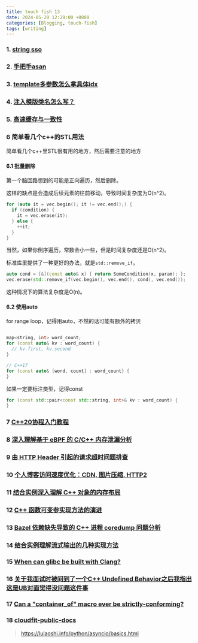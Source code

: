 ```yaml
---
title: touch fish 13
date: 2024-05-20 12:29:00 +0800
categories: [Blogging, touch-fish]
tags: [writing]
---
```



### 1. [string sso](https://devblogs.microsoft.com/oldnewthing/20240510-00/?p=109742)

### 2. [手把手asan](https://blog.trailofbits.com/2024/05/16/understanding-addresssanitizer-better-memory-safety-for-your-code/)

### 3. [template多参数怎么拿具体idx](https://devblogs.microsoft.com/oldnewthing/20240516-00/?p=109771)

### 4. [注入模版类名怎么写？](https://devblogs.microsoft.com/oldnewthing/20240517-00/?p=109774)

### 5. [高速缓存与一致性](https://www.zhihu.com/column/cpu-cache)

### 6 简单看几个c++的STL用法

简单看几个c++里STL很有用的地方，然后需要注意的地方

#### 6.1 批量删除

第一个脑回路想到的可能是正向遍历，然后删除。

这样的缺点是会造成后续元素的往前移动，导致时间复杂度为O(n^2)。

```cpp
for (auto it = vec.begin(); it != vec.end();) {
  if (condition) {
    it = vec.erase(it);
  } else {
    ++it;
  }
}
```

当然，如果你倒序遍历，常数会小一些，但是时间复杂度还是O(n^2)。

标准库里提供了一种更好的办法，就是`std::remove_if`。

```cpp
auto cond = [&](const auto& x) { return SomeCondition(x, param); };
vec.erase(std::remove_if(vec.begin(), vec.end(), cond), vec.end());
```

这种情况下的算法复杂度是O(n)。

#### 6.2 使用auto

for range loop，记得用auto，不然的话可能有额外的拷贝

```cpp

map<string, int> word_count;
for (const auto& kv : word_count) {
  // kv.first, kv.second
}

// C++17
for (const auto& [word, count] : word_count} {
}
```

如果一定要标注类型，记得const

```cpp
for (const std::pair<const std::string, int>& kv : word_count) {
}
```

### 7 [C++20协程入门教程](https://zplutor.github.io/2022/03/25/cpp-coroutine-beginner/)

### 8 [深入理解基于 eBPF 的 C/C++ 内存泄漏分析](https://selfboot.cn/2023/11/08/memory_leak_ebpf/)

### 9 [由 HTTP Header 引起的请求超时问题排查](https://selfboot.cn/2023/08/08/http_100_continue/)

### 10 [个人博客访问速度优化：CDN, 图片压缩, HTTP2](https://selfboot.cn/2024/01/03/hexo_blog_speed/)

### 11 [结合实例深入理解 C++ 对象的内存布局](https://selfboot.cn/2024/05/10/c++_object_model/)

### 12 [C++ 函数可变参实现方法的演进](https://selfboot.cn/2024/05/07/variadic_arguments_in_c++/)

### 13 [Bazel 依赖缺失导致的 C++ 进程 coredump 问题分析](https://selfboot.cn/2024/03/15/object_memory_coredump/)

### 14 [结合实例理解流式输出的几种实现方法](https://selfboot.cn/2024/05/19/stream_sse_chunk/)

### 15 [When can glibc be built with Clang?](https://maskray.me/blog/2021-10-10-when-can-glibc-be-built-with-clang)

### 16 [关于我面试时被问到了一个C++ Undefined Behavior之后我指出这是UB对面觉得没问题这件事](https://zhuanlan.zhihu.com/p/665536071?utm_psn=1779601886662307841)

### 17 [Can a "container_of" macro ever be strictly-conforming?](https://stackoverflow.com/questions/25296019/can-a-container-of-macro-ever-be-strictly-conforming)

### 18 [cloudfit-public-docs](https://bbc.github.io/cloudfit-public-docs/)

  > <https://lulaoshi.info/python/asyncio/basics.html>
